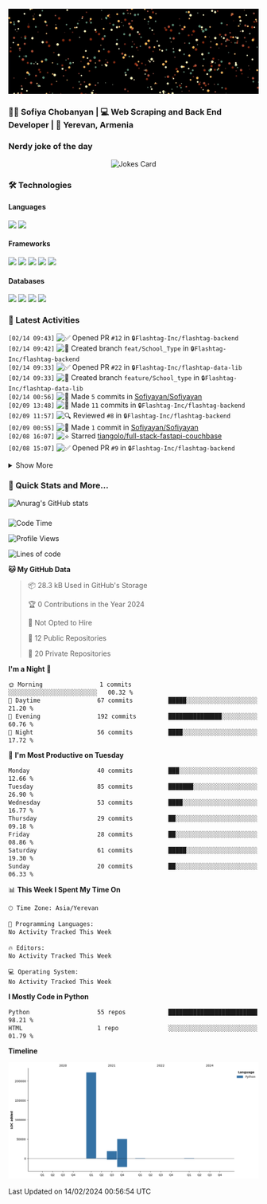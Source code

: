 <p align="center">
  <img src="images/github.gif" alt="Hello, I am Sofiya" />
</p>

<h3> 👩‍💻 Sofiya Chobanyan | 💻 Web Scraping and Back End Developer | 📍 Yerevan, Armenia </h3>


### Nerdy joke of the day

<p align="center">
<img src="https://readme-jokes.vercel.app/api?theme=tokyonight" alt="Jokes Card" />
</p>

### 🛠️ Technologies

#### Languages

<code><img height="30" src="https://img.shields.io/badge/python-3670A0?style=for-the-badge&logo=python&logoColor=ffdd54"></code>
<code><img height="30" src="https://img.shields.io/badge/c++-%2300599C.svg?style=for-the-badge&logo=c%2B%2B&logoColor=white"></code>

#### Frameworks

<code><img height="30" src="https://img.shields.io/badge/django-%23092E20.svg?style=for-the-badge&logo=django&logoColor=white"></code>
<code><img height="30" src="https://img.shields.io/badge/DJANGO-REST-ff1709?style=for-the-badge&logo=django&logoColor=white&color=ff1709&labelColor=gray"></code>
<code><img height="30" src="https://img.shields.io/badge/flask-%23000.svg?style=for-the-badge&logo=flask&logoColor=white"></code>
<code><img height="30" src="https://img.shields.io/badge/-Selenium-brightgreen"></code>
<code><img height="30" src="https://img.shields.io/badge/-Scrapy-green"></code>

#### Databases

<code><img height="30" src="https://img.shields.io/badge/postgres-%23316192.svg?style=for-the-badge&logo=postgresql&logoColor=white"></code>
<code><img height="30" src="https://img.shields.io/badge/sqlite-%2307405e.svg?style=for-the-badge&logo=sqlite&logoColor=white"></code>
<code><img height="30" src="https://img.shields.io/badge/MongoDB-%234ea94b.svg?style=for-the-badge&logo=mongodb&logoColor=white"></code>
<code><img height="30" src="https://img.shields.io/badge/redis-%23DD0031.svg?style=for-the-badge&logo=redis&logoColor=white"></code>


### 💫 Latest Activities

<!--START_SECTION:activity-->
`[02/14 09:43]` <img alt="✅" src="https://github.com/cheesits456/github-activity-readme/raw/master/icons/pr-open.png" align="top" height="18"> Opened PR `#12` in <span title="Private Repo">`🔒Flashtag-Inc/flashtag-backend`</span>  
`[02/14 09:42]` <img alt="📂" src="https://github.com/cheesits456/github-activity-readme/raw/master/icons/create-branch.png" align="top" height="18"> Created branch `feat/School_Type` in <span title="Private Repo">`🔒Flashtag-Inc/flashtag-backend`</span>  
`[02/14 09:33]` <img alt="✅" src="https://github.com/cheesits456/github-activity-readme/raw/master/icons/pr-open.png" align="top" height="18"> Opened PR `#22` in <span title="Private Repo">`🔒Flashtag-Inc/flashtap-data-lib`</span>  
`[02/14 09:33]` <img alt="📂" src="https://github.com/cheesits456/github-activity-readme/raw/master/icons/create-branch.png" align="top" height="18"> Created branch `feature/School_type` in <span title="Private Repo">`🔒Flashtag-Inc/flashtap-data-lib`</span>  
`[02/14 00:56]` <img alt="📝" src="https://github.com/cheesits456/github-activity-readme/raw/master/icons/commit.png" align="top" height="18"> Made `5` commits in [Sofiyayan/Sofiyayan](https://github.com/Sofiyayan/Sofiyayan)  
`[02/09 13:48]` <img alt="📝" src="https://github.com/cheesits456/github-activity-readme/raw/master/icons/commit.png" align="top" height="18"> Made `11` commits in <span title="Private Repo">`🔒Flashtag-Inc/flashtag-backend`</span>  
`[02/09 11:57]` <img alt="🔍" src="https://github.com/cheesits456/github-activity-readme/raw/master/icons/review.png" align="top" height="18"> Reviewed `#8` in <span title="Private Repo">`🔒Flashtag-Inc/flashtag-backend`</span>  
`[02/09 00:55]` <img alt="📝" src="https://github.com/cheesits456/github-activity-readme/raw/master/icons/commit.png" align="top" height="18"> Made `1` commit in [Sofiyayan/Sofiyayan](https://github.com/Sofiyayan/Sofiyayan)  
`[02/08 16:07]` <img alt="⭐" src="https://github.com/cheesits456/github-activity-readme/raw/master/icons/star.png" align="top" height="18"> Starred [tiangolo/full-stack-fastapi-couchbase](https://github.com/tiangolo/full-stack-fastapi-couchbase)  
`[02/08 15:07]` <img alt="✅" src="https://github.com/cheesits456/github-activity-readme/raw/master/icons/pr-open.png" align="top" height="18"> Opened PR `#9` in <span title="Private Repo">`🔒Flashtag-Inc/flashtag-backend`</span>  

<details><summary>Show More</summary>

`[02/08 15:07]` <img alt="📂" src="https://github.com/cheesits456/github-activity-readme/raw/master/icons/create-branch.png" align="top" height="18"> Created branch `feat/FT-1673-User-Above-Camera-My-Contacts` in <span title="Private Repo">`🔒Flashtag-Inc/flashtag-backend`</span>  
`[02/08 13:39]` <img alt="📝" src="https://github.com/cheesits456/github-activity-readme/raw/master/icons/commit.png" align="top" height="18"> Made `1` commit in <span title="Private Repo">`🔒Flashtag-Inc/flashtag-backend`</span>  
`[02/08 13:36]` <img alt="🗣" src="https://github.com/cheesits456/github-activity-readme/raw/master/icons/comment.png" align="top" height="18"> Commented on `#17` in <span title="Private Repo">`🔒Flashtag-Inc/flashtap-data-lib`</span>  
`[02/08 13:35]` <img alt="📝" src="https://github.com/cheesits456/github-activity-readme/raw/master/icons/commit.png" align="top" height="18"> Made `1` commit in <span title="Private Repo">`🔒Flashtag-Inc/flashtap-data-lib`</span>  
`[02/08 04:36]` <img alt="✅" src="https://github.com/cheesits456/github-activity-readme/raw/master/icons/pr-open.png" align="top" height="18"> Opened PR `#17` in <span title="Private Repo">`🔒Flashtag-Inc/flashtap-data-lib`</span>  
`[02/08 04:35]` <img alt="📝" src="https://github.com/cheesits456/github-activity-readme/raw/master/icons/commit.png" align="top" height="18"> Made `1` commit in <span title="Private Repo">`🔒Flashtag-Inc/flashtap-data-lib`</span>  
`[02/08 04:34]` <img alt="✅" src="https://github.com/cheesits456/github-activity-readme/raw/master/icons/pr-open.png" align="top" height="18"> Opened PR `#8` in <span title="Private Repo">`🔒Flashtag-Inc/flashtag-backend`</span>  
`[02/08 04:34]` <img alt="📂" src="https://github.com/cheesits456/github-activity-readme/raw/master/icons/create-branch.png" align="top" height="18"> Created branch `feat/FT-1673-User-Above-Camera-Delete-my-profile` in <span title="Private Repo">`🔒Flashtag-Inc/flashtag-backend`</span>  
`[02/08 04:22]` <img alt="📝" src="https://github.com/cheesits456/github-activity-readme/raw/master/icons/commit.png" align="top" height="18"> Made `5` commits in <span title="Private Repo">`🔒Flashtag-Inc/flashtag-backend`</span>  
`[02/08 01:20]` <img alt="📂" src="https://github.com/cheesits456/github-activity-readme/raw/master/icons/create-branch.png" align="top" height="18"> Created branch `feature/FT-1953-User-Above-Camera-Delete-my-profile` in <span title="Private Repo">`🔒Flashtag-Inc/flashtap-data-lib`</span>  
`[02/08 00:55]` <img alt="📝" src="https://github.com/cheesits456/github-activity-readme/raw/master/icons/commit.png" align="top" height="18"> Made `1` commit in [Sofiyayan/Sofiyayan](https://github.com/Sofiyayan/Sofiyayan)  
`[02/07 12:49]` <img alt="📝" src="https://github.com/cheesits456/github-activity-readme/raw/master/icons/commit.png" align="top" height="18"> Made `19` commits in <span title="Private Repo">`🔒Flashtag-Inc/flashtag-backend`</span>  
`[02/07 00:54]` <img alt="📝" src="https://github.com/cheesits456/github-activity-readme/raw/master/icons/commit.png" align="top" height="18"> Made `3` commits in [Sofiyayan/Sofiyayan](https://github.com/Sofiyayan/Sofiyayan)  
`[02/04 18:39]` <img alt="⭐" src="https://github.com/cheesits456/github-activity-readme/raw/master/icons/star.png" align="top" height="18"> Starred [AliAbdelaal/telegram-bot-tutorial](https://github.com/AliAbdelaal/telegram-bot-tutorial)  
`[02/04 18:24]` <img alt="➕" src="https://github.com/cheesits456/github-activity-readme/raw/master/icons/create-repo.png" align="top" height="18"> Created repository <span title="Private Repo">`🔒Sofiyayan/slinternal`</span>  
`[02/04 01:00]` <img alt="📝" src="https://github.com/cheesits456/github-activity-readme/raw/master/icons/commit.png" align="top" height="18"> Made `4` commits in [Sofiyayan/Sofiyayan](https://github.com/Sofiyayan/Sofiyayan)  
`[01/31 19:38]` <img alt="📝" src="https://github.com/cheesits456/github-activity-readme/raw/master/icons/commit.png" align="top" height="18"> Made `5` commits in <span title="Private Repo">`🔒Flashtag-Inc/flashtap-data-lib`</span>  
`[01/31 19:29]` <img alt="✅" src="https://github.com/cheesits456/github-activity-readme/raw/master/icons/pr-open.png" align="top" height="18"> Opened PR `#5` in <span title="Private Repo">`🔒Flashtag-Inc/flashtag-backend`</span>  
`[01/31 19:28]` <img alt="✅" src="https://github.com/cheesits456/github-activity-readme/raw/master/icons/pr-open.png" align="top" height="18"> Opened PR `#15` in <span title="Private Repo">`🔒Flashtag-Inc/flashtap-data-lib`</span>  
`[01/31 19:26]` <img alt="📂" src="https://github.com/cheesits456/github-activity-readme/raw/master/icons/create-branch.png" align="top" height="18"> Created branch `feature/FT-1952-User-Above-Camera-My-profile` in <span title="Private Repo">`🔒Flashtag-Inc/flashtap-data-lib`</span>  
`[01/31 16:41]` <img alt="📂" src="https://github.com/cheesits456/github-activity-readme/raw/master/icons/create-branch.png" align="top" height="18"> Created branch `feat/FT-1952-User-Above-Camera-My-profile` in <span title="Private Repo">`🔒Flashtag-Inc/flashtag-backend`</span>  
`[01/31 00:56]` <img alt="📝" src="https://github.com/cheesits456/github-activity-readme/raw/master/icons/commit.png" align="top" height="18"> Made `5` commits in [Sofiyayan/Sofiyayan](https://github.com/Sofiyayan/Sofiyayan)  
`[01/26 19:29]` <img alt="📝" src="https://github.com/cheesits456/github-activity-readme/raw/master/icons/commit.png" align="top" height="18"> Made `1` commit in <span title="Private Repo">`🔒Flashtag-Inc/flashtag-backend`</span>  
`[01/26 17:50]` <img alt="✅" src="https://github.com/cheesits456/github-activity-readme/raw/master/icons/pr-open.png" align="top" height="18"> Opened PR `#10` in <span title="Private Repo">`🔒Flashtag-Inc/flashtap-data-lib`</span>  
`[01/26 17:50]` <img alt="📂" src="https://github.com/cheesits456/github-activity-readme/raw/master/icons/create-branch.png" align="top" height="18"> Created branch `feature/new_classname` in <span title="Private Repo">`🔒Flashtag-Inc/flashtap-data-lib`</span>  
`[01/26 17:46]` <img alt="❌" src="https://github.com/cheesits456/github-activity-readme/raw/master/icons/pr-close.png" align="top" height="18"> Closed PR `#8` in <span title="Private Repo">`🔒Flashtag-Inc/flashtap-data-lib`</span>  
`[01/26 17:45]` <img alt="📝" src="https://github.com/cheesits456/github-activity-readme/raw/master/icons/commit.png" align="top" height="18"> Made `1` commit in <span title="Private Repo">`🔒Flashtag-Inc/flashtag-backend`</span>  
`[01/26 16:58]` <img alt="🔍" src="https://github.com/cheesits456/github-activity-readme/raw/master/icons/review.png" align="top" height="18"> Reviewed `#2` in <span title="Private Repo">`🔒Flashtag-Inc/flashtag-backend`</span>  
`[01/26 00:56]` <img alt="📝" src="https://github.com/cheesits456/github-activity-readme/raw/master/icons/commit.png" align="top" height="18"> Made `2` commits in [Sofiyayan/Sofiyayan](https://github.com/Sofiyayan/Sofiyayan)  
`[01/24 14:27]` <img alt="✅" src="https://github.com/cheesits456/github-activity-readme/raw/master/icons/pr-open.png" align="top" height="18"> Opened PR `#2` in <span title="Private Repo">`🔒Flashtag-Inc/flashtag-backend`</span>  
`[01/24 14:26]` <img alt="✅" src="https://github.com/cheesits456/github-activity-readme/raw/master/icons/pr-open.png" align="top" height="18"> Opened PR `#8` in <span title="Private Repo">`🔒Flashtag-Inc/flashtap-data-lib`</span>  
`[01/24 14:25]` <img alt="📂" src="https://github.com/cheesits456/github-activity-readme/raw/master/icons/create-branch.png" align="top" height="18"> Created branch `hotfix/remove_enum_classes` in <span title="Private Repo">`🔒Flashtag-Inc/flashtap-data-lib`</span>  
`[01/24 14:22]` <img alt="📝" src="https://github.com/cheesits456/github-activity-readme/raw/master/icons/commit.png" align="top" height="18"> Made `1` commit in <span title="Private Repo">`🔒Flashtag-Inc/flashtag-backend`</span>  
`[01/24 12:52]` <img alt="📂" src="https://github.com/cheesits456/github-activity-readme/raw/master/icons/create-branch.png" align="top" height="18"> Created branch `feat/FT-1967-User-Above-Camera-My-Settings` in <span title="Private Repo">`🔒Flashtag-Inc/flashtag-backend`</span>  
`[01/24 01:01]` <img alt="📝" src="https://github.com/cheesits456/github-activity-readme/raw/master/icons/commit.png" align="top" height="18"> Made `1` commit in [Sofiyayan/Sofiyayan](https://github.com/Sofiyayan/Sofiyayan)  
`[01/23 20:57]` <img alt="⭐" src="https://github.com/cheesits456/github-activity-readme/raw/master/icons/star.png" align="top" height="18"> Starred [tiangolo/full-stack-fastapi-postgresql](https://github.com/tiangolo/full-stack-fastapi-postgresql)  
`[01/23 19:33]` <img alt="⭐" src="https://github.com/cheesits456/github-activity-readme/raw/master/icons/star.png" align="top" height="18"> Starred [yezz123/DogeAPI](https://github.com/yezz123/DogeAPI)  
`[01/23 19:33]` <img alt="⭐" src="https://github.com/cheesits456/github-activity-readme/raw/master/icons/star.png" align="top" height="18"> Starred [egbakou/coronavirus-tg-api](https://github.com/egbakou/coronavirus-tg-api)  
`[01/23 19:33]` <img alt="⭐" src="https://github.com/cheesits456/github-activity-readme/raw/master/icons/star.png" align="top" height="18"> Starred [zhanymkanov/fastapi-best-practices](https://github.com/zhanymkanov/fastapi-best-practices)  
`[01/23 19:32]` <img alt="⭐" src="https://github.com/cheesits456/github-activity-readme/raw/master/icons/star.png" align="top" height="18"> Starred [nsidnev/fastapi-realworld-example-app](https://github.com/nsidnev/fastapi-realworld-example-app)  
`[01/23 19:32]` <img alt="⭐" src="https://github.com/cheesits456/github-activity-readme/raw/master/icons/star.png" align="top" height="18"> Starred [mjhea0/awesome-fastapi](https://github.com/mjhea0/awesome-fastapi)  
`[01/23 01:01]` <img alt="📝" src="https://github.com/cheesits456/github-activity-readme/raw/master/icons/commit.png" align="top" height="18"> Made `1` commit in [Sofiyayan/Sofiyayan](https://github.com/Sofiyayan/Sofiyayan)  
`[01/22 15:39]` <img alt="⭐" src="https://github.com/cheesits456/github-activity-readme/raw/master/icons/star.png" align="top" height="18"> Starred [ThomasAitken/demo-fastapi-async-sqlalchemy](https://github.com/ThomasAitken/demo-fastapi-async-sqlalchemy)  
`[01/22 01:03]` <img alt="📝" src="https://github.com/cheesits456/github-activity-readme/raw/master/icons/commit.png" align="top" height="18"> Made `3` commits in [Sofiyayan/Sofiyayan](https://github.com/Sofiyayan/Sofiyayan)  
`[01/19 11:34]` <img alt="❌" src="https://github.com/cheesits456/github-activity-readme/raw/master/icons/delete.png" align="top" height="18"> Deleted `feature/FT-1677-user-model` from <span title="Private Repo">`🔒Flashtag-Inc/flashtap-data-lib`</span>  
`[01/19 11:34]` <img alt="📝" src="https://github.com/cheesits456/github-activity-readme/raw/master/icons/commit.png" align="top" height="18"> Made `3` commits in <span title="Private Repo">`🔒Flashtag-Inc/flashtap-data-lib`</span>  
`[01/19 11:34]` <img alt="🎉" src="https://github.com/cheesits456/github-activity-readme/raw/master/icons/merge.png" align="top" height="18"> Merged PR `#7` in <span title="Private Repo">`🔒Flashtag-Inc/flashtap-data-lib`</span>  
`[01/19 11:20]` <img alt="📝" src="https://github.com/cheesits456/github-activity-readme/raw/master/icons/commit.png" align="top" height="18"> Made `1` commit in <span title="Private Repo">`🔒Flashtag-Inc/flashtap-data-lib`</span>  
`[01/19 01:00]` <img alt="📝" src="https://github.com/cheesits456/github-activity-readme/raw/master/icons/commit.png" align="top" height="18"> Made `1` commit in [Sofiyayan/Sofiyayan](https://github.com/Sofiyayan/Sofiyayan)  
`[01/18 18:37]` <img alt="✅" src="https://github.com/cheesits456/github-activity-readme/raw/master/icons/pr-open.png" align="top" height="18"> Opened PR `#7` in <span title="Private Repo">`🔒Flashtag-Inc/flashtap-data-lib`</span>  
`[01/18 18:37]` <img alt="❌" src="https://github.com/cheesits456/github-activity-readme/raw/master/icons/pr-close.png" align="top" height="18"> Closed PR `#6` in <span title="Private Repo">`🔒Flashtag-Inc/flashtap-data-lib`</span>  
`[01/18 18:36]` <img alt="📂" src="https://github.com/cheesits456/github-activity-readme/raw/master/icons/create-branch.png" align="top" height="18"> Created branch `feature/FT-1677-user-model` in <span title="Private Repo">`🔒Flashtag-Inc/flashtap-data-lib`</span>  
`[01/18 01:00]` <img alt="📝" src="https://github.com/cheesits456/github-activity-readme/raw/master/icons/commit.png" align="top" height="18"> Made `2` commits in [Sofiyayan/Sofiyayan](https://github.com/Sofiyayan/Sofiyayan)  
`[01/16 15:29]` <img alt="✅" src="https://github.com/cheesits456/github-activity-readme/raw/master/icons/pr-open.png" align="top" height="18"> Opened PR `#6` in <span title="Private Repo">`🔒Flashtag-Inc/flashtap-data-lib`</span>  
`[01/16 15:28]` <img alt="📂" src="https://github.com/cheesits456/github-activity-readme/raw/master/icons/create-branch.png" align="top" height="18"> Created branch `feature/FT-1947-user-models` in <span title="Private Repo">`🔒Flashtag-Inc/flashtap-data-lib`</span>  
`[01/16 01:00]` <img alt="📝" src="https://github.com/cheesits456/github-activity-readme/raw/master/icons/commit.png" align="top" height="18"> Made `60` commits in [Sofiyayan/Sofiyayan](https://github.com/Sofiyayan/Sofiyayan)  

</details>
<!--END_SECTION:activity-->


### 🚀 Quick Stats and More...

![Anurag's GitHub stats](https://github-readme-stats.vercel.app/api?username=Sofiyayan&show_icons=true&theme=tokyonight)


### 
<!--START_SECTION:waka-->
![Code Time](http://img.shields.io/badge/Code%20Time-391%20hrs%2027%20mins-blue)

![Profile Views](http://img.shields.io/badge/Profile%20Views-2-blue)

![Lines of code](https://img.shields.io/badge/From%20Hello%20World%20I%27ve%20Written-291.7%20thousand%20lines%20of%20code-blue)

**🐱 My GitHub Data** 

> 📦 28.3 kB Used in GitHub's Storage 
 > 
> 🏆 0 Contributions in the Year 2024
 > 
> 🚫 Not Opted to Hire
 > 
> 📜 12 Public Repositories 
 > 
> 🔑 20 Private Repositories 
 > 
**I'm a Night 🦉** 

```text
🌞 Morning                1 commits           ░░░░░░░░░░░░░░░░░░░░░░░░░   00.32 % 
🌆 Daytime                67 commits          █████░░░░░░░░░░░░░░░░░░░░   21.20 % 
🌃 Evening                192 commits         ███████████████░░░░░░░░░░   60.76 % 
🌙 Night                  56 commits          ████░░░░░░░░░░░░░░░░░░░░░   17.72 % 
```
📅 **I'm Most Productive on Tuesday** 

```text
Monday                   40 commits          ███░░░░░░░░░░░░░░░░░░░░░░   12.66 % 
Tuesday                  85 commits          ███████░░░░░░░░░░░░░░░░░░   26.90 % 
Wednesday                53 commits          ████░░░░░░░░░░░░░░░░░░░░░   16.77 % 
Thursday                 29 commits          ██░░░░░░░░░░░░░░░░░░░░░░░   09.18 % 
Friday                   28 commits          ██░░░░░░░░░░░░░░░░░░░░░░░   08.86 % 
Saturday                 61 commits          █████░░░░░░░░░░░░░░░░░░░░   19.30 % 
Sunday                   20 commits          ██░░░░░░░░░░░░░░░░░░░░░░░   06.33 % 
```


📊 **This Week I Spent My Time On** 

```text
🕑︎ Time Zone: Asia/Yerevan

💬 Programming Languages: 
No Activity Tracked This Week

🔥 Editors: 
No Activity Tracked This Week

💻 Operating System: 
No Activity Tracked This Week
```

**I Mostly Code in Python** 

```text
Python                   55 repos            █████████████████████████   98.21 % 
HTML                     1 repo              ░░░░░░░░░░░░░░░░░░░░░░░░░   01.79 % 
```



**Timeline**

![Lines of Code chart](https://raw.githubusercontent.com/Sofiyayan/Sofiyayan/master/assets/bar_graph.png)


 Last Updated on 14/02/2024 00:56:54 UTC
<!--END_SECTION:waka-->


<!--
**Sofiyayan/Sofiyayan** is a ✨ _special_ ✨ repository because its `README.md` (this file) appears on your GitHub profile.

Here are some ideas to get you started:

- 🔭 I’m currently working on ...
- 🌱 I’m currently learning ...
- 👯 I’m looking to collaborate on ...
- 🤔 I’m looking for help with ...
- 💬 Ask me about ...
- 📫 How to reach me: ...
- 😄 Pronouns: ...
- ⚡ Fun fact: ...
-->
